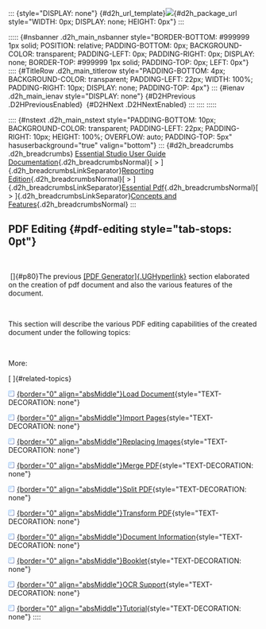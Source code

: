 ::: {style="DISPLAY: none"}
[](ms-xhelp:///?Id=d2h_url_template){#d2h_url_template}![](!package_url!){#d2h_package_url style="WIDTH: 0px; DISPLAY: none; HEIGHT: 0px"}
:::

::::: {#nsbanner .d2h_main_nsbanner style="BORDER-BOTTOM: #999999 1px solid; POSITION: relative; PADDING-BOTTOM: 0px; BACKGROUND-COLOR: transparent; PADDING-LEFT: 0px; PADDING-RIGHT: 0px; DISPLAY: none; BORDER-TOP: #999999 1px solid; PADDING-TOP: 0px; LEFT: 0px"}
:::: {#TitleRow .d2h_main_titlerow style="PADDING-BOTTOM: 4px; BACKGROUND-COLOR: transparent; PADDING-LEFT: 22px; WIDTH: 100%; PADDING-RIGHT: 10px; DISPLAY: none; PADDING-TOP: 4px"}
::: {#ienav .d2h_main_ienav style="DISPLAY: none"}
[](ms-xhelp:///?Id=58379ddb-8abe-48a0-aa8c-0f5a3fd250c7){#D2HPrevious .D2HPreviousEnabled}  [](ms-xhelp:///?Id=401bbf00-368e-4c94-9d34-f27b40127d01){#D2HNext .D2HNextEnabled}
:::
::::
:::::

:::: {#nstext .d2h_main_nstext style="PADDING-BOTTOM: 10px; BACKGROUND-COLOR: transparent; PADDING-LEFT: 22px; PADDING-RIGHT: 10px; HEIGHT: 100%; OVERFLOW: auto; PADDING-TOP: 5px" hasuserbackground="true" valign="bottom"}
::: {#d2h_breadcrumbs .d2h_breadcrumbs}
[Essential Studio User Guide Documentation](ms-xhelp:///?Id=12457748-09e3-4d74-a240-8e049cedf030){.d2h_breadcrumbsNormal}[ \> ]{.d2h_breadcrumbsLinkSeparator}[Reporting Edition](ms-xhelp:///?Id=027aa5b6-6676-4f93-ad23-c20e8c45792e){.d2h_breadcrumbsNormal}[ \> ]{.d2h_breadcrumbsLinkSeparator}[Essential Pdf](ms-xhelp:///?Id=22756092-3da5-4797-9514-dab0617c6902){.d2h_breadcrumbsNormal}[ \> ]{.d2h_breadcrumbsLinkSeparator}[Concepts and Features](ms-xhelp:///?Id=b2064337-afd6-4241-aa41-868a5489a8dd){.d2h_breadcrumbsNormal}
:::

## PDF Editing {#pdf-editing style="tab-stops: 0pt"}

 

 []{#p80}The previous [[PDF Generator]{.UGHyperlink}](ms-xhelp:///?Id=36e38c79-8f39-4b00-b13a-ff793cb45d97) section elaborated on the creation of pdf document and also the various features of the document.

 

This section will describe the various PDF editing capabilities of the created document under the following topics:

 

More:

[ ]{#related-topics}

[![](button.gif){border="0" align="absMiddle"}Load Document](ms-xhelp:///?Id=401bbf00-368e-4c94-9d34-f27b40127d01){style="TEXT-DECORATION: none"}

[![](button.gif){border="0" align="absMiddle"}Import Pages](ms-xhelp:///?Id=1a9325c8-ac83-4671-8a7a-9795567a7a0a){style="TEXT-DECORATION: none"}

[![](button.gif){border="0" align="absMiddle"}Replacing Images](ms-xhelp:///?Id=c0508cb3-03fd-4aea-b826-e8dabdb20065){style="TEXT-DECORATION: none"}

[![](button.gif){border="0" align="absMiddle"}Merge PDF](ms-xhelp:///?Id=d2fa413b-7954-442f-97a0-f3c7b7d6c82d){style="TEXT-DECORATION: none"}

[![](button.gif){border="0" align="absMiddle"}Split PDF](ms-xhelp:///?Id=923a5db9-fc7d-487b-8ee2-c6a0b4ad7a85){style="TEXT-DECORATION: none"}

[![](button.gif){border="0" align="absMiddle"}Transform PDF](ms-xhelp:///?Id=b6e45843-3280-4522-8ef9-69f5cd2a0210){style="TEXT-DECORATION: none"}

[![](button.gif){border="0" align="absMiddle"}Document Information](ms-xhelp:///?Id=7232e364-bdb3-452c-8521-300561972c67){style="TEXT-DECORATION: none"}

[![](button.gif){border="0" align="absMiddle"}Booklet](ms-xhelp:///?Id=cd191476-0359-45fb-810b-2e2d435b3d3b){style="TEXT-DECORATION: none"}

[![](button.gif){border="0" align="absMiddle"}OCR Support](ms-xhelp:///?Id=2e749bd2-660d-4df8-90fb-8448ccc8cd96){style="TEXT-DECORATION: none"}

[![](button.gif){border="0" align="absMiddle"}Tutorial](ms-xhelp:///?Id=9185a5f9-5081-47a6-8a5d-aa0a0d8ede19){style="TEXT-DECORATION: none"}
::::
